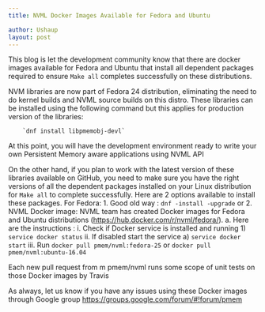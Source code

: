 ```yaml
---
title: NVML Docker Images Available for Fedora and Ubuntu

author: Ushaup
layout: post
---
```

This blog is let the development community know that there are docker images available for Fedora and Ubuntu
that install all dependent packages required to ensure `Make all` completes successfully on these distributions.



NVM libraries are now part of Fedora 24 distribution, eliminating the need to do 
kernel builds and NVML source builds on this distro.  These libraries can be installed 
using the following command but this applies for production version of the libraries:
	
		`dnf install libpmemobj-devl`



At this point, you will have the development environment  ready to write your own Persistent Memory aware applications using NVML API 
       
On the other hand, if you plan to work with the latest version of these libraries available on GitHub, you need to make sure you have the right versions of all the dependent packages installed on your Linux distribution for `Make all` to complete successfully. 
Here are 2 options available to install these packages.
For Fedora:
	1. Good old way : `dnf -install -upgrade`  or
	2. NVML Docker image: NVML team has created Docker images for Fedora and Ubuntu distributions (https://hub.docker.com/r/nvml/fedora/). 
		a. Here are the instructions :
			i. Check if Docker service is installed and running
				1) `service docker status`
			ii. If disabled start the service
					a) `service docker start`
			iii. Run `docker pull pmem/nvml:fedora-25` or `docker pull pmem/nvml:ubuntu-16.04`
				

Each new pull request from m pmem/nvml runs some scope of unit tests on those Docker images by Travis

As always, let us know if you have any issues using these Docker images through Google group
https://groups.google.com/forum/#!forum/pmem
